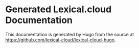 # Generated Lexical.cloud Documentation

This documentation is generated by Hugo from the source at https://github.com/lexical-cloud/lexical-cloud-hugo.
